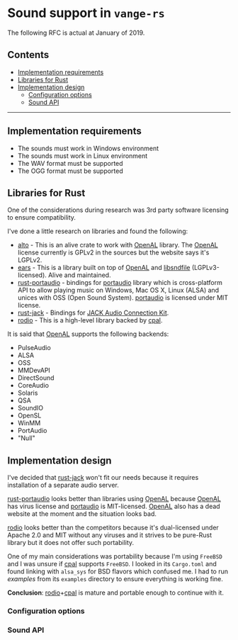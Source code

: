 # Sound support in `vange-rs`

The following RFC is actual at January of 2019.

## Contents

* [Implementation requirements](#implementation-requirements)
* [Libraries for Rust](#libraries-for-rust)
* [Implementation design](#implementation-design)
  * [Configuration options](#configuration-options)
  * [Sound API](#sound-api)

* * *


## Implementation requirements

* The sounds must work in Windows environment
* The sounds must work in Linux environment
* The WAV format must be supported
* The OGG format must be supported


## Libraries for Rust


One of the considerations during research was 3rd party software
licensing to ensure compatibility.

I've done a little research on libraries and found the following:

* [alto](https://crates.io/crates/alto) - This is an alive crate to
work with [OpenAL](https://repo.or.cz/openal-soft.git) library. The
[OpenAL](https://repo.or.cz/openal-soft.git) license currently is GPLv2
in the sources but the website says it's LGPLv2.
* [ears](https://github.com/jhasse/ears) - This is a library built on
top of [OpenAL](https://repo.or.cz/openal-soft.git) and
[libsndfile](http://www.mega-nerd.com/libsndfile/) (LGPLv3-licensed).
Alive and maintained.
* [rust-portaudio](https://github.com/RustAudio/rust-portaudio) -
bindings for [portaudio](http://www.portaudio.com/) library which is
cross-platform API to allow playing music on Windows, Mac OS X, Linux
(ALSA) and unices with OSS (Open Sound System).
[portaudio](http://www.portaudio.com/) is licensed under MIT license.
* [rust-jack](https://github.com/RustAudio/rust-jack) - Bindings for
[JACK Audio Connection Kit](http://jackaudio.org/).
* [rodio](https://github.com/tomaka/rodio) - This is a high-level
library backed by [cpal](https://github.com/tomaka/cpal).

It is said that [OpenAL](https://repo.or.cz/openal-soft.git) supports
the following backends:

* PulseAudio
* ALSA
* OSS
* MMDevAPI
* DirectSound
* CoreAudio
* Solaris
* QSA
* SoundIO
* OpenSL
* WinMM
* PortAudio
* "Null"

## Implementation design

I've decided that [rust-jack](https://github.com/RustAudio/rust-jack)
won't fit our needs because it requires installation of a separate
audio server.

[rust-portaudio](https://github.com/RustAudio/rust-portaudio) looks
better than libraries using [OpenAL](https://repo.or.cz/openal-soft.git)
because [OpenAL](https://repo.or.cz/openal-soft.git) has virus license
and [portaudio](http://www.portaudio.com/) is MIT-licensed.
[OpenAL](https://repo.or.cz/openal-soft.git) also has a dead website
at the moment and the situation looks bad.

[rodio](https://github.com/tomaka/rodio) looks better than the
competitors because it's dual-licensed under Apache 2.0 and MIT without
any viruses and it strives to be pure-Rust library but it does not offer
such portability.

One of my main considerations was portability because I'm using `FreeBSD`
and I was unsure if [cpal](https://github.com/tomaka/cpal) supports
`FreeBSD`. I looked in its `Cargo.toml` and found linking with
`alsa_sys` for BSD flavors which confused me. I had to run *examples*
from its `examples` directory to ensure everything is working fine.

**Conclusion**: [rodio](https://github.com/tomaka/rodio)+[cpal](https://github.com/tomaka/cpal)
is mature and portable enough to continue with it.


### Configuration options


### Sound API



